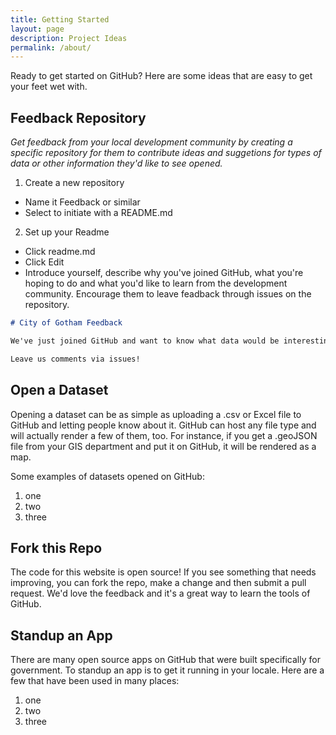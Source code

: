 ```yaml
---
title: Getting Started
layout: page
description: Project Ideas
permalink: /about/
---
```


Ready to get started on GitHub? Here are some ideas that are easy to get your feet wet with.

## Feedback Repository

_Get feedback from your local development community by creating a specific repository for them to contribute ideas and suggetions for types of data or other information they'd like to see opened._

1. Create a new repository
 - Name it Feedback or similar
 - Select to initiate with a README.md
2. Set up your Readme
 - Click readme.md
 - Click Edit
 - Introduce yourself, describe why you've joined GitHub, what you're hoping to do and what you'd like to learn from the development community. Encourage them to leave feadback through issues on the repository.

 ```markdown
 # City of Gotham Feedback

 We've just joined GitHub and want to know what data would be interesting to our develoment community?

 Leave us comments via issues!
```

## Open a Dataset

Opening a dataset can be as simple as uploading a .csv or Excel file to GitHub and letting people know about it. GitHub can host any file type and will actually render a few of them, too. For instance, if you get a .geoJSON file from your GIS department and put it on GitHub, it will be rendered as a map. 

Some examples of datasets opened on GitHub:

1. one
2. two
3. three

## Fork this Repo

The code for this website is open source! If you see something that needs improving, you can fork the repo, make a change and then submit a pull request. We'd love the feedback and it's a great way to learn the tools of GitHub.

## Standup an App

There are many open source apps on GitHub that were built specifically for government. To standup an app is to get it running in your locale. Here are a few that have been used in many places:

1. one
2. two
3. three